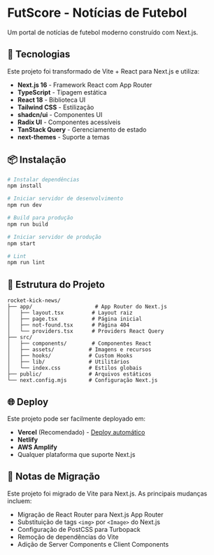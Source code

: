 # FutScore - Notícias de Futebol

Um portal de notícias de futebol moderno construído com Next.js.

## 🚀 Tecnologias

Este projeto foi transformado de Vite + React para Next.js e utiliza:

- **Next.js 16** - Framework React com App Router
- **TypeScript** - Tipagem estática
- **React 18** - Biblioteca UI
- **Tailwind CSS** - Estilização
- **shadcn/ui** - Componentes UI
- **Radix UI** - Componentes acessíveis
- **TanStack Query** - Gerenciamento de estado
- **next-themes** - Suporte a temas

## 📦 Instalação

```bash
# Instalar dependências
npm install

# Iniciar servidor de desenvolvimento
npm run dev

# Build para produção
npm run build

# Iniciar servidor de produção
npm start

# Lint
npm run lint
```

## 🔧 Estrutura do Projeto

```
rocket-kick-news/
├── app/                    # App Router do Next.js
│   ├── layout.tsx         # Layout raiz
│   ├── page.tsx           # Página inicial
│   ├── not-found.tsx      # Página 404
│   └── providers.tsx      # Providers React Query
├── src/
│   ├── components/        # Componentes React
│   ├── assets/           # Imagens e recursos
│   ├── hooks/            # Custom Hooks
│   ├── lib/              # Utilitários
│   └── index.css         # Estilos globais
├── public/               # Arquivos estáticos
└── next.config.mjs       # Configuração Next.js
```

## 🌐 Deploy

Este projeto pode ser facilmente deployado em:

- **Vercel** (Recomendado) - [Deploy automático](https://vercel.com)
- **Netlify**
- **AWS Amplify**
- Qualquer plataforma que suporte Next.js

## 📝 Notas de Migração

Este projeto foi migrado de Vite para Next.js. As principais mudanças incluem:

- Migração de React Router para Next.js App Router
- Substituição de tags `<img>` por `<Image>` do Next.js
- Configuração de PostCSS para Turbopack
- Remoção de dependências do Vite
- Adição de Server Components e Client Components
